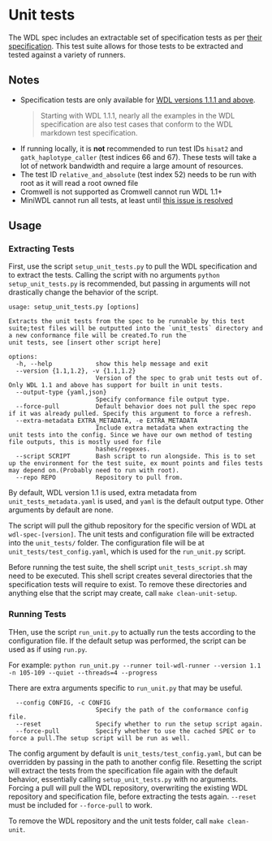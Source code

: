 # Unit tests
The WDL spec includes an extractable set of specification tests as per [their specification](https://github.com/openwdl/wdl-tests).
This test suite allows for those tests to be extracted and tested against a variety of runners.

## Notes
- Specification tests are only available for [WDL versions 1.1.1 and above](https://github.com/openwdl/wdl-tests/blob/58ff36209586ed69c9a64d3e0b151a343f12a4eb/README.md?plain=1#L7).
    > Starting with WDL 1.1.1, nearly all the examples in the WDL specification are also test cases that conform to the WDL markdown test specification.
- If running locally, it is **not** recommended to run test IDs `hisat2` and `gatk_haplotype_caller` (test indices 66 and 67). These tests will take a lot of network bandwidth and require a large amount of resources.
- The test ID `relative_and_absolute` (test index 52) needs to be run with root as it will read a root owned file
- Cromwell is not supported as Cromwell cannot run WDL 1.1+
- MiniWDL cannot run all tests, at least until [this issue is resolved](https://github.com/chanzuckerberg/miniwdl/issues/693)

## Usage
### Extracting Tests
First, use the script `setup_unit_tests.py` to pull the WDL specification and to extract the tests.
Calling the script with no arguments `python setup_unit_tests.py` is recommended, but passing in arguments will not drastically change the behavior of the script.
```commandline
usage: setup_unit_tests.py [options]

Extracts the unit tests from the spec to be runnable by this test suite;test files will be outputted into the `unit_tests` directory and a new conformance file will be created.To run the
unit tests, see [insert other script here]

options:
  -h, --help            show this help message and exit
  --version {1.1,1.2}, -v {1.1,1.2}
                        Version of the spec to grab unit tests out of. Only WDL 1.1 and above has support for built in unit tests.
  --output-type {yaml,json}
                        Specify conformance file output type.
  --force-pull          Default behavior does not pull the spec repo if it was already pulled. Specify this argument to force a refresh.
  --extra-metadata EXTRA_METADATA, -e EXTRA_METADATA
                        Include extra metadata when extracting the unit tests into the config. Since we have our own method of testing file outputs, this is mostly used for file
                        hashes/regexes.
  --script SCRIPT       Bash script to run alongside. This is to set up the environment for the test suite, ex mount points and files tests may depend on.(Probably need to run with root).
  --repo REPO           Repository to pull from.
```

By default, WDL version 1.1 is used, extra metadata from `unit_tests_metadata.yaml` is used, and `yaml` is the default output type.
Other arguments by default are none.

The script will pull the github repository for the specific version of WDL at `wdl-spec-[version]`. The unit tests and configuration file will be extracted into the `unit_tests/` folder. The configuration file will be at `unit_tests/test_config.yaml`, which is used for the `run_unit.py` script.

Before running the test suite, the shell script `unit_tests_script.sh` may need to be executed. This shell script creates several directories that the specification tests will require to exist.
To remove these directories and anything else that the script may create, call `make clean-unit-setup`.

### Running Tests
THen, use the script `run_unit.py` to actually run the tests according to the configuration file. If the default setup was performed,
the script can be used as if using `run.py`.

For example: `python run_unit.py --runner toil-wdl-runner --version 1.1 -n 105-109 --quiet --threads=4 --progress`

There are extra arguments specific to `run_unit.py` that may be useful.
```commandline
  --config CONFIG, -c CONFIG
                        Specify the path of the conformance config file.
  --reset               Specify whether to run the setup script again.
  --force-pull          Specify whether to use the cached SPEC or to force a pull.The setup script will be run as well.
```
The config argument by default is `unit_tests/test_config.yaml`, but can be overridden by passing in the path to another config file.
Resetting the script will extract the tests from the specification file again with the default behavior, essentially calling `setup_unit_tests.py` with no arguments.
Forcing a pull will pull the WDL repository, overwriting the existing WDL repository and specification file, before extracting the tests again. `--reset` must be included for `--force-pull` to work.

To remove the WDL repository and the unit tests folder, call `make clean-unit`.